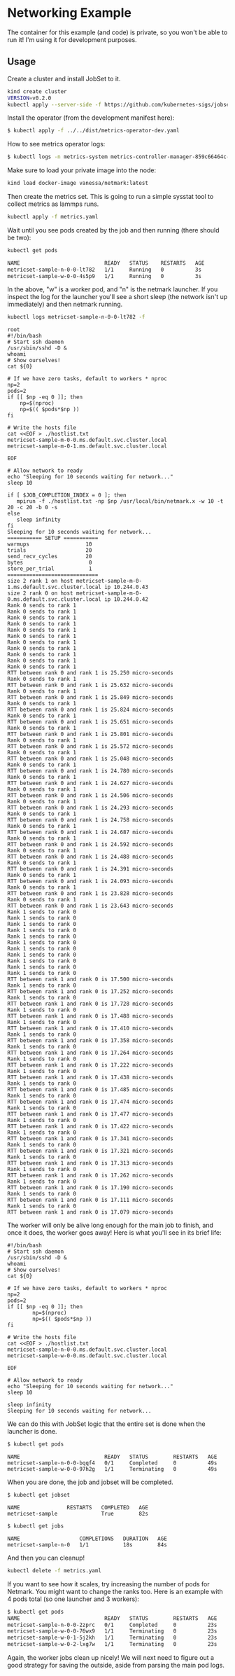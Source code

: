 # Networking Example

The container for this example (and code) is private, so you won't be able to run it!
I'm using it for development purposes.

## Usage

Create a cluster and install JobSet to it.

```bash
kind create cluster
VERSION=v0.2.0
kubectl apply --server-side -f https://github.com/kubernetes-sigs/jobset/releases/download/$VERSION/manifests.yaml
```

Install the operator (from the development manifest here):

```bash
$ kubectl apply -f ../../dist/metrics-operator-dev.yaml
```

How to see metrics operator logs:

```bash
$ kubectl logs -n metrics-system metrics-controller-manager-859c66464c-7rpbw
```

Make sure to load your private image into the node:

```bash
kind load docker-image vanessa/netmark:latest
```

Then create the metrics set. This is going to run a simple sysstat tool to collect metrics
as lammps runs.

```bash
kubectl apply -f metrics.yaml
```

Wait until you see pods created by the job and then running (there should be two):

```bash
kubectl get pods
```
```diff
NAME                           READY   STATUS    RESTARTS   AGE
metricset-sample-n-0-0-lt782   1/1     Running   0          3s
metricset-sample-w-0-0-4s5p9   1/1     Running   0          3s
```

In the above, "w" is a worker pod, and "n" is the netmark launcher.
If you inspect the log for the launcher you'll see a short sleep (the network isn't up immediately)
and then netmark running.

```bash
kubectl logs metricset-sample-n-0-0-lt782 -f
```
```console
root
#!/bin/bash
# Start ssh daemon
/usr/sbin/sshd -D &
whoami
# Show ourselves!
cat ${0}

# If we have zero tasks, default to workers * nproc
np=2
pods=2
if [[ $np -eq 0 ]]; then
    np=$(nproc)
    np=$(( $pods*$np ))
fi

# Write the hosts file
cat <<EOF > ./hostlist.txt
metricset-sample-m-0-0.ms.default.svc.cluster.local
metricset-sample-m-0-1.ms.default.svc.cluster.local

EOF

# Allow network to ready
echo "Sleeping for 10 seconds waiting for network..."
sleep 10

if [ $JOB_COMPLETION_INDEX = 0 ]; then
   mpirun -f ./hostlist.txt -np $np /usr/local/bin/netmark.x -w 10 -t 20 -c 20 -b 0 -s
else
   sleep infinity
fi
Sleeping for 10 seconds waiting for network...
=========== SETUP ===========
warmups                  10
trials                   20
send_recv_cycles         20
bytes                     0
store_per_trial           1
=============================
size 2 rank 1 on host metricset-sample-m-0-1.ms.default.svc.cluster.local ip 10.244.0.43
size 2 rank 0 on host metricset-sample-m-0-0.ms.default.svc.cluster.local ip 10.244.0.42
Rank 0 sends to rank 1
Rank 0 sends to rank 1
Rank 0 sends to rank 1
Rank 0 sends to rank 1
Rank 0 sends to rank 1
Rank 0 sends to rank 1
Rank 0 sends to rank 1
Rank 0 sends to rank 1
Rank 0 sends to rank 1
Rank 0 sends to rank 1
Rank 0 sends to rank 1
RTT between rank 0 and rank 1 is 25.250 micro-seconds
Rank 0 sends to rank 1
RTT between rank 0 and rank 1 is 25.632 micro-seconds
Rank 0 sends to rank 1
RTT between rank 0 and rank 1 is 25.849 micro-seconds
Rank 0 sends to rank 1
RTT between rank 0 and rank 1 is 25.824 micro-seconds
Rank 0 sends to rank 1
RTT between rank 0 and rank 1 is 25.651 micro-seconds
Rank 0 sends to rank 1
RTT between rank 0 and rank 1 is 25.801 micro-seconds
Rank 0 sends to rank 1
RTT between rank 0 and rank 1 is 25.572 micro-seconds
Rank 0 sends to rank 1
RTT between rank 0 and rank 1 is 25.048 micro-seconds
Rank 0 sends to rank 1
RTT between rank 0 and rank 1 is 24.780 micro-seconds
Rank 0 sends to rank 1
RTT between rank 0 and rank 1 is 24.627 micro-seconds
Rank 0 sends to rank 1
RTT between rank 0 and rank 1 is 24.506 micro-seconds
Rank 0 sends to rank 1
RTT between rank 0 and rank 1 is 24.293 micro-seconds
Rank 0 sends to rank 1
RTT between rank 0 and rank 1 is 24.758 micro-seconds
Rank 0 sends to rank 1
RTT between rank 0 and rank 1 is 24.687 micro-seconds
Rank 0 sends to rank 1
RTT between rank 0 and rank 1 is 24.592 micro-seconds
Rank 0 sends to rank 1
RTT between rank 0 and rank 1 is 24.488 micro-seconds
Rank 0 sends to rank 1
RTT between rank 0 and rank 1 is 24.391 micro-seconds
Rank 0 sends to rank 1
RTT between rank 0 and rank 1 is 24.093 micro-seconds
Rank 0 sends to rank 1
RTT between rank 0 and rank 1 is 23.828 micro-seconds
Rank 0 sends to rank 1
RTT between rank 0 and rank 1 is 23.643 micro-seconds
Rank 1 sends to rank 0
Rank 1 sends to rank 0
Rank 1 sends to rank 0
Rank 1 sends to rank 0
Rank 1 sends to rank 0
Rank 1 sends to rank 0
Rank 1 sends to rank 0
Rank 1 sends to rank 0
Rank 1 sends to rank 0
Rank 1 sends to rank 0
Rank 1 sends to rank 0
RTT between rank 1 and rank 0 is 17.500 micro-seconds
Rank 1 sends to rank 0
RTT between rank 1 and rank 0 is 17.252 micro-seconds
Rank 1 sends to rank 0
RTT between rank 1 and rank 0 is 17.728 micro-seconds
Rank 1 sends to rank 0
RTT between rank 1 and rank 0 is 17.488 micro-seconds
Rank 1 sends to rank 0
RTT between rank 1 and rank 0 is 17.410 micro-seconds
Rank 1 sends to rank 0
RTT between rank 1 and rank 0 is 17.358 micro-seconds
Rank 1 sends to rank 0
RTT between rank 1 and rank 0 is 17.264 micro-seconds
Rank 1 sends to rank 0
RTT between rank 1 and rank 0 is 17.222 micro-seconds
Rank 1 sends to rank 0
RTT between rank 1 and rank 0 is 17.438 micro-seconds
Rank 1 sends to rank 0
RTT between rank 1 and rank 0 is 17.485 micro-seconds
Rank 1 sends to rank 0
RTT between rank 1 and rank 0 is 17.474 micro-seconds
Rank 1 sends to rank 0
RTT between rank 1 and rank 0 is 17.477 micro-seconds
Rank 1 sends to rank 0
RTT between rank 1 and rank 0 is 17.422 micro-seconds
Rank 1 sends to rank 0
RTT between rank 1 and rank 0 is 17.341 micro-seconds
Rank 1 sends to rank 0
RTT between rank 1 and rank 0 is 17.321 micro-seconds
Rank 1 sends to rank 0
RTT between rank 1 and rank 0 is 17.313 micro-seconds
Rank 1 sends to rank 0
RTT between rank 1 and rank 0 is 17.262 micro-seconds
Rank 1 sends to rank 0
RTT between rank 1 and rank 0 is 17.190 micro-seconds
Rank 1 sends to rank 0
RTT between rank 1 and rank 0 is 17.111 micro-seconds
Rank 1 sends to rank 0
RTT between rank 1 and rank 0 is 17.079 micro-seconds
```
The worker will only be alive long enough for the main job to
finish, and once it does, the worker goes away! Here is what you'll see in its brief life:

```console
#!/bin/bash
# Start ssh daemon
/usr/sbin/sshd -D &
whoami
# Show ourselves!
cat ${0}

# If we have zero tasks, default to workers * nproc
np=2
pods=2
if [[ $np -eq 0 ]]; then
        np=$(nproc)
        np=$(( $pods*$np ))
fi

# Write the hosts file
cat <<EOF > ./hostlist.txt
metricset-sample-n-0-0.ms.default.svc.cluster.local
metricset-sample-w-0-0.ms.default.svc.cluster.local

EOF

# Allow network to ready
echo "Sleeping for 10 seconds waiting for network..."
sleep 10

sleep infinity
Sleeping for 10 seconds waiting for network...
```

We can do this with JobSet logic that the entire set is done when the launcher is done.

```bash
$ kubectl get pods
```
```console
NAME                           READY   STATUS        RESTARTS   AGE
metricset-sample-n-0-0-bqqf4   0/1     Completed     0          49s
metricset-sample-w-0-0-97h2g   1/1     Terminating   0          49s
```

When you are done, the job and jobset will be completed.

```bash
$ kubectl get jobset
```
```console
NAME               RESTARTS   COMPLETED   AGE
metricset-sample              True        82s
```
```bash
$ kubectl get jobs
```
```console
NAME                   COMPLETIONS   DURATION   AGE
metricset-sample-n-0   1/1           18s        84s
```

And then you can cleanup!

```bash
kubectl delete -f metrics.yaml
```

If you want to see how it scales, try increasing the number of pods for Netmark. You
might want to change the ranks too. Here is an example with 4 pods total (so one launcher
and 3 workers):

```bash
$ kubectl get pods
NAME                           READY   STATUS        RESTARTS   AGE
metricset-sample-n-0-0-2zprc   0/1     Completed     0          23s
metricset-sample-w-0-0-76wx9   1/1     Terminating   0          23s
metricset-sample-w-0-1-5j2kh   1/1     Terminating   0          23s
metricset-sample-w-0-2-lxg7w   1/1     Terminating   0          23s
```

Again, the worker jobs clean up nicely! We will next need to figure out a good strategy
for saving the outside, aside from parsing the main pod logs.
